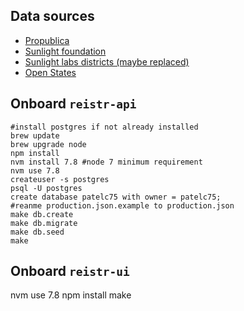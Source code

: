 ## Data sources
- [Propublica](https://propublica.github.io/congress-api-docs/?shell#congress-api-documentation)
- [Sunlight foundation](https://sunlightfoundation.com/api/)
- [Sunlight labs districts (maybe replaced)](https://sunlightlabs.github.io/congress/districts.html)
- [Open States](https://blog.openstates.org/)


## Onboard `reistr-api`

```
#install postgres if not already installed
brew update 
brew upgrade node
npm install 
nvm install 7.8 #node 7 minimum requirement
nvm use 7.8
createuser -s postgres
psql -U postgres
create database patelc75 with owner = patelc75;
#reanme production.json.example to production.json
make db.create
make db.migrate
make db.seed 
make
```

## Onboard `reistr-ui`

nvm use 7.8
npm install
make
